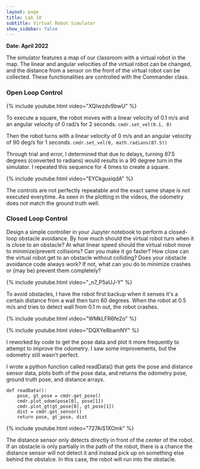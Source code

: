 ```yaml
---
layout: page
title: Lab 10
subtitle: Virtual Robot Simulator
show_sidebar: false
---
```


**Date: April 2022**

The simulator features a map of our classroom with a virtual robot in the map. The linear and angular velocities of the virtual robot can be changed, and the distance from a sensor on the front of the virtual robot can be collected. These functionalities are controlled with the Commander class.

### Open Loop Control

{% include youtube.html video="XQIwzdv9bwU" %}

To execute a square, the robot moves with a linear velocity of 0.1 m/s and an angular velocity of 0 rad/s for 2 seconds. ```cmdr.set_vel(0.1, 0)```

Then the robot turns with a linear velocity of 0 m/s and an angular velocity of 90 deg/s for 1 seconds. ```cmdr.set_vel(0, math.radians(87.5))```

Through trial and error, I determined that due to delays, turning 87.5 degrees (converted to radians) would results in a 90 degree turn in the simulator. I repeated this sequence for 4 times to create a square. 

{% include youtube.html video="EYCkgusiqdA" %}

The controls are not perfectly repeatable and the exact same shape is not executed everytime. As seen in the plotting in the videos, the odometry does not match the ground truth well.



### Closed Loop Control
Design a simple controller in your Jupyter notebook to perform a closed-loop obstacle avoidance.
By how much should the virtual robot turn when it is close to an obstacle?
At what linear speed should the virtual robot move to minimize/prevent collisions? Can you make it go faster?
How close can the virtual robot get to an obstacle without colliding?
Does your obstacle avoidance code always work? If not, what can you do to minimize crashes or (may be) prevent them completely?


{% include youtube.html video="_n7_P5aUJ-Y" %}


To avoid obstacles, I have the robot first backup when it senses it's a certain distance from a wall then turn 60 degrees. When the robot at 0.5 m/s and tries to detect wall from 0.1 m out, the robot crashes.


{% include youtube.html video="WMkLFR6fe2o" %}


{% include youtube.html video="DQXYe8bamNY" %}


I reworked by code to get the pose data and plot it more frequently to attempt to improve the odometry. I saw some improvements, but the odometry still wasn't perfect.

I wrote a python function called readData() that gets the pose and distance sensor data, plots both of the pose data, and returns the odometry pose, ground truth pose, and distance arrays.

```
def readData():
    pose, gt_pose = cmdr.get_pose()    
    cmdr.plot_odom(pose[0], pose[1])
    cmdr.plot_gt(gt_pose[0], gt_pose[1])
    dist = cmdr.get_sensor()
    return pose, gt_pose, dist
```


{% include youtube.html video="727AiS1XOmk" %}


The distance sensor only detects directly in front of the center of the robot. If an obstacle is only partially in the path of the robot, there is a chance the distance sensor will not detect it and instead pick up on something else behind the obstalce. In this case, the robot will run into the obstacle.

